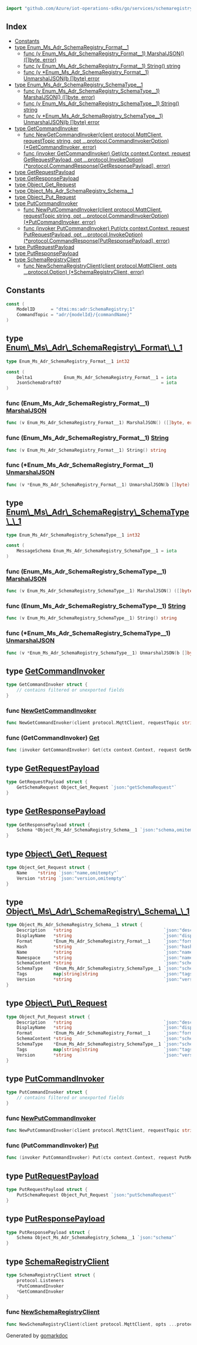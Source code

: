 <!-- Code generated by gomarkdoc. DO NOT EDIT -->

```go
import "github.com/Azure/iot-operations-sdks/go/services/schemaregistry/dtmi_ms_adr_SchemaRegistry__1"
```

## Index

- [Constants](<#constants>)
- [type Enum\_Ms\_Adr\_SchemaRegistry\_Format\_\_1](<#Enum_Ms_Adr_SchemaRegistry_Format__1>)
  - [func \(v Enum\_Ms\_Adr\_SchemaRegistry\_Format\_\_1\) MarshalJSON\(\) \(\[\]byte, error\)](<#Enum_Ms_Adr_SchemaRegistry_Format__1.MarshalJSON>)
  - [func \(v Enum\_Ms\_Adr\_SchemaRegistry\_Format\_\_1\) String\(\) string](<#Enum_Ms_Adr_SchemaRegistry_Format__1.String>)
  - [func \(v \*Enum\_Ms\_Adr\_SchemaRegistry\_Format\_\_1\) UnmarshalJSON\(b \[\]byte\) error](<#Enum_Ms_Adr_SchemaRegistry_Format__1.UnmarshalJSON>)
- [type Enum\_Ms\_Adr\_SchemaRegistry\_SchemaType\_\_1](<#Enum_Ms_Adr_SchemaRegistry_SchemaType__1>)
  - [func \(v Enum\_Ms\_Adr\_SchemaRegistry\_SchemaType\_\_1\) MarshalJSON\(\) \(\[\]byte, error\)](<#Enum_Ms_Adr_SchemaRegistry_SchemaType__1.MarshalJSON>)
  - [func \(v Enum\_Ms\_Adr\_SchemaRegistry\_SchemaType\_\_1\) String\(\) string](<#Enum_Ms_Adr_SchemaRegistry_SchemaType__1.String>)
  - [func \(v \*Enum\_Ms\_Adr\_SchemaRegistry\_SchemaType\_\_1\) UnmarshalJSON\(b \[\]byte\) error](<#Enum_Ms_Adr_SchemaRegistry_SchemaType__1.UnmarshalJSON>)
- [type GetCommandInvoker](<#GetCommandInvoker>)
  - [func NewGetCommandInvoker\(client protocol.MqttClient, requestTopic string, opt ...protocol.CommandInvokerOption\) \(\*GetCommandInvoker, error\)](<#NewGetCommandInvoker>)
  - [func \(invoker GetCommandInvoker\) Get\(ctx context.Context, request GetRequestPayload, opt ...protocol.InvokeOption\) \(\*protocol.CommandResponse\[GetResponsePayload\], error\)](<#GetCommandInvoker.Get>)
- [type GetRequestPayload](<#GetRequestPayload>)
- [type GetResponsePayload](<#GetResponsePayload>)
- [type Object\_Get\_Request](<#Object_Get_Request>)
- [type Object\_Ms\_Adr\_SchemaRegistry\_Schema\_\_1](<#Object_Ms_Adr_SchemaRegistry_Schema__1>)
- [type Object\_Put\_Request](<#Object_Put_Request>)
- [type PutCommandInvoker](<#PutCommandInvoker>)
  - [func NewPutCommandInvoker\(client protocol.MqttClient, requestTopic string, opt ...protocol.CommandInvokerOption\) \(\*PutCommandInvoker, error\)](<#NewPutCommandInvoker>)
  - [func \(invoker PutCommandInvoker\) Put\(ctx context.Context, request PutRequestPayload, opt ...protocol.InvokeOption\) \(\*protocol.CommandResponse\[PutResponsePayload\], error\)](<#PutCommandInvoker.Put>)
- [type PutRequestPayload](<#PutRequestPayload>)
- [type PutResponsePayload](<#PutResponsePayload>)
- [type SchemaRegistryClient](<#SchemaRegistryClient>)
  - [func NewSchemaRegistryClient\(client protocol.MqttClient, opts ...protocol.Option\) \(\*SchemaRegistryClient, error\)](<#NewSchemaRegistryClient>)


## Constants

<a name="ModelID"></a>

```go
const (
    ModelID      = "dtmi:ms:adr:SchemaRegistry;1"
    CommandTopic = "adr/{modelId}/{commandName}"
)
```

<a name="Enum_Ms_Adr_SchemaRegistry_Format__1"></a>
## type [Enum\\\_Ms\\\_Adr\\\_SchemaRegistry\\\_Format\\\_\\\_1](<https://github.com/Azure/iot-operations-sdks/blob/main/go/services/schemaregistry/dtmi_ms_adr_SchemaRegistry__1/enum_ms_adr_schema_registry_format__1.go#L9>)



```go
type Enum_Ms_Adr_SchemaRegistry_Format__1 int32
```

<a name="Delta1"></a>

```go
const (
    Delta1            Enum_Ms_Adr_SchemaRegistry_Format__1 = iota
    JsonSchemaDraft07                                      = iota
)
```

<a name="Enum_Ms_Adr_SchemaRegistry_Format__1.MarshalJSON"></a>
### func \(Enum\_Ms\_Adr\_SchemaRegistry\_Format\_\_1\) [MarshalJSON](<https://github.com/Azure/iot-operations-sdks/blob/main/go/services/schemaregistry/dtmi_ms_adr_SchemaRegistry__1/enum_ms_adr_schema_registry_format__1.go#L27>)

```go
func (v Enum_Ms_Adr_SchemaRegistry_Format__1) MarshalJSON() ([]byte, error)
```



<a name="Enum_Ms_Adr_SchemaRegistry_Format__1.String"></a>
### func \(Enum\_Ms\_Adr\_SchemaRegistry\_Format\_\_1\) [String](<https://github.com/Azure/iot-operations-sdks/blob/main/go/services/schemaregistry/dtmi_ms_adr_SchemaRegistry__1/enum_ms_adr_schema_registry_format__1.go#L16>)

```go
func (v Enum_Ms_Adr_SchemaRegistry_Format__1) String() string
```



<a name="Enum_Ms_Adr_SchemaRegistry_Format__1.UnmarshalJSON"></a>
### func \(\*Enum\_Ms\_Adr\_SchemaRegistry\_Format\_\_1\) [UnmarshalJSON](<https://github.com/Azure/iot-operations-sdks/blob/main/go/services/schemaregistry/dtmi_ms_adr_SchemaRegistry__1/enum_ms_adr_schema_registry_format__1.go#L41>)

```go
func (v *Enum_Ms_Adr_SchemaRegistry_Format__1) UnmarshalJSON(b []byte) error
```



<a name="Enum_Ms_Adr_SchemaRegistry_SchemaType__1"></a>
## type [Enum\\\_Ms\\\_Adr\\\_SchemaRegistry\\\_SchemaType\\\_\\\_1](<https://github.com/Azure/iot-operations-sdks/blob/main/go/services/schemaregistry/dtmi_ms_adr_SchemaRegistry__1/enum_ms_adr_schema_registry_schema_type__1.go#L9>)



```go
type Enum_Ms_Adr_SchemaRegistry_SchemaType__1 int32
```

<a name="MessageSchema"></a>

```go
const (
    MessageSchema Enum_Ms_Adr_SchemaRegistry_SchemaType__1 = iota
)
```

<a name="Enum_Ms_Adr_SchemaRegistry_SchemaType__1.MarshalJSON"></a>
### func \(Enum\_Ms\_Adr\_SchemaRegistry\_SchemaType\_\_1\) [MarshalJSON](<https://github.com/Azure/iot-operations-sdks/blob/main/go/services/schemaregistry/dtmi_ms_adr_SchemaRegistry__1/enum_ms_adr_schema_registry_schema_type__1.go#L24>)

```go
func (v Enum_Ms_Adr_SchemaRegistry_SchemaType__1) MarshalJSON() ([]byte, error)
```



<a name="Enum_Ms_Adr_SchemaRegistry_SchemaType__1.String"></a>
### func \(Enum\_Ms\_Adr\_SchemaRegistry\_SchemaType\_\_1\) [String](<https://github.com/Azure/iot-operations-sdks/blob/main/go/services/schemaregistry/dtmi_ms_adr_SchemaRegistry__1/enum_ms_adr_schema_registry_schema_type__1.go#L15>)

```go
func (v Enum_Ms_Adr_SchemaRegistry_SchemaType__1) String() string
```



<a name="Enum_Ms_Adr_SchemaRegistry_SchemaType__1.UnmarshalJSON"></a>
### func \(\*Enum\_Ms\_Adr\_SchemaRegistry\_SchemaType\_\_1\) [UnmarshalJSON](<https://github.com/Azure/iot-operations-sdks/blob/main/go/services/schemaregistry/dtmi_ms_adr_SchemaRegistry__1/enum_ms_adr_schema_registry_schema_type__1.go#L36>)

```go
func (v *Enum_Ms_Adr_SchemaRegistry_SchemaType__1) UnmarshalJSON(b []byte) error
```



<a name="GetCommandInvoker"></a>
## type [GetCommandInvoker](<https://github.com/Azure/iot-operations-sdks/blob/main/go/services/schemaregistry/dtmi_ms_adr_SchemaRegistry__1/get_command_invoker.go#L10-L12>)



```go
type GetCommandInvoker struct {
    // contains filtered or unexported fields
}
```

<a name="NewGetCommandInvoker"></a>
### func [NewGetCommandInvoker](<https://github.com/Azure/iot-operations-sdks/blob/main/go/services/schemaregistry/dtmi_ms_adr_SchemaRegistry__1/get_command_invoker.go#L14-L18>)

```go
func NewGetCommandInvoker(client protocol.MqttClient, requestTopic string, opt ...protocol.CommandInvokerOption) (*GetCommandInvoker, error)
```



<a name="GetCommandInvoker.Get"></a>
### func \(GetCommandInvoker\) [Get](<https://github.com/Azure/iot-operations-sdks/blob/main/go/services/schemaregistry/dtmi_ms_adr_SchemaRegistry__1/get_command_invoker.go#L41-L45>)

```go
func (invoker GetCommandInvoker) Get(ctx context.Context, request GetRequestPayload, opt ...protocol.InvokeOption) (*protocol.CommandResponse[GetResponsePayload], error)
```



<a name="GetRequestPayload"></a>
## type [GetRequestPayload](<https://github.com/Azure/iot-operations-sdks/blob/main/go/services/schemaregistry/dtmi_ms_adr_SchemaRegistry__1/get_request_payload.go#L4-L6>)



```go
type GetRequestPayload struct {
    GetSchemaRequest Object_Get_Request `json:"getSchemaRequest"`
}
```

<a name="GetResponsePayload"></a>
## type [GetResponsePayload](<https://github.com/Azure/iot-operations-sdks/blob/main/go/services/schemaregistry/dtmi_ms_adr_SchemaRegistry__1/get_response_payload.go#L4-L6>)



```go
type GetResponsePayload struct {
    Schema *Object_Ms_Adr_SchemaRegistry_Schema__1 `json:"schema,omitempty"`
}
```

<a name="Object_Get_Request"></a>
## type [Object\\\_Get\\\_Request](<https://github.com/Azure/iot-operations-sdks/blob/main/go/services/schemaregistry/dtmi_ms_adr_SchemaRegistry__1/object_get_request.go#L4-L7>)



```go
type Object_Get_Request struct {
    Name    *string `json:"name,omitempty"`
    Version *string `json:"version,omitempty"`
}
```

<a name="Object_Ms_Adr_SchemaRegistry_Schema__1"></a>
## type [Object\\\_Ms\\\_Adr\\\_SchemaRegistry\\\_Schema\\\_\\\_1](<https://github.com/Azure/iot-operations-sdks/blob/main/go/services/schemaregistry/dtmi_ms_adr_SchemaRegistry__1/object_ms_adr_schema_registry_schema__1.go#L4-L15>)



```go
type Object_Ms_Adr_SchemaRegistry_Schema__1 struct {
    Description   *string                                   `json:"description,omitempty"`
    DisplayName   *string                                   `json:"displayName,omitempty"`
    Format        *Enum_Ms_Adr_SchemaRegistry_Format__1     `json:"format,omitempty"`
    Hash          *string                                   `json:"hash,omitempty"`
    Name          *string                                   `json:"name,omitempty"`
    Namespace     *string                                   `json:"namespace,omitempty"`
    SchemaContent *string                                   `json:"schemaContent,omitempty"`
    SchemaType    *Enum_Ms_Adr_SchemaRegistry_SchemaType__1 `json:"schemaType,omitempty"`
    Tags          map[string]string                         `json:"tags,omitempty"`
    Version       *string                                   `json:"version,omitempty"`
}
```

<a name="Object_Put_Request"></a>
## type [Object\\\_Put\\\_Request](<https://github.com/Azure/iot-operations-sdks/blob/main/go/services/schemaregistry/dtmi_ms_adr_SchemaRegistry__1/object_put_request.go#L4-L12>)



```go
type Object_Put_Request struct {
    Description   *string                                   `json:"description,omitempty"`
    DisplayName   *string                                   `json:"displayName,omitempty"`
    Format        *Enum_Ms_Adr_SchemaRegistry_Format__1     `json:"format,omitempty"`
    SchemaContent *string                                   `json:"schemaContent,omitempty"`
    SchemaType    *Enum_Ms_Adr_SchemaRegistry_SchemaType__1 `json:"schemaType,omitempty"`
    Tags          map[string]string                         `json:"tags,omitempty"`
    Version       *string                                   `json:"version,omitempty"`
}
```

<a name="PutCommandInvoker"></a>
## type [PutCommandInvoker](<https://github.com/Azure/iot-operations-sdks/blob/main/go/services/schemaregistry/dtmi_ms_adr_SchemaRegistry__1/put_command_invoker.go#L10-L12>)



```go
type PutCommandInvoker struct {
    // contains filtered or unexported fields
}
```

<a name="NewPutCommandInvoker"></a>
### func [NewPutCommandInvoker](<https://github.com/Azure/iot-operations-sdks/blob/main/go/services/schemaregistry/dtmi_ms_adr_SchemaRegistry__1/put_command_invoker.go#L14-L18>)

```go
func NewPutCommandInvoker(client protocol.MqttClient, requestTopic string, opt ...protocol.CommandInvokerOption) (*PutCommandInvoker, error)
```



<a name="PutCommandInvoker.Put"></a>
### func \(PutCommandInvoker\) [Put](<https://github.com/Azure/iot-operations-sdks/blob/main/go/services/schemaregistry/dtmi_ms_adr_SchemaRegistry__1/put_command_invoker.go#L41-L45>)

```go
func (invoker PutCommandInvoker) Put(ctx context.Context, request PutRequestPayload, opt ...protocol.InvokeOption) (*protocol.CommandResponse[PutResponsePayload], error)
```



<a name="PutRequestPayload"></a>
## type [PutRequestPayload](<https://github.com/Azure/iot-operations-sdks/blob/main/go/services/schemaregistry/dtmi_ms_adr_SchemaRegistry__1/put_request_payload.go#L4-L6>)



```go
type PutRequestPayload struct {
    PutSchemaRequest Object_Put_Request `json:"putSchemaRequest"`
}
```

<a name="PutResponsePayload"></a>
## type [PutResponsePayload](<https://github.com/Azure/iot-operations-sdks/blob/main/go/services/schemaregistry/dtmi_ms_adr_SchemaRegistry__1/put_response_payload.go#L4-L6>)



```go
type PutResponsePayload struct {
    Schema Object_Ms_Adr_SchemaRegistry_Schema__1 `json:"schema"`
}
```

<a name="SchemaRegistryClient"></a>
## type [SchemaRegistryClient](<https://github.com/Azure/iot-operations-sdks/blob/main/go/services/schemaregistry/dtmi_ms_adr_SchemaRegistry__1/wrapper.go#L8-L12>)



```go
type SchemaRegistryClient struct {
    protocol.Listeners
    *PutCommandInvoker
    *GetCommandInvoker
}
```

<a name="NewSchemaRegistryClient"></a>
### func [NewSchemaRegistryClient](<https://github.com/Azure/iot-operations-sdks/blob/main/go/services/schemaregistry/dtmi_ms_adr_SchemaRegistry__1/wrapper.go#L19-L22>)

```go
func NewSchemaRegistryClient(client protocol.MqttClient, opts ...protocol.Option) (*SchemaRegistryClient, error)
```



Generated by [gomarkdoc](<https://github.com/princjef/gomarkdoc>)
